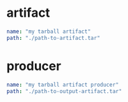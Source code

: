 # artifact

```yaml
name: "my tarball artifact"
path: "./path-to-artifact.tar"
```

# producer

```yaml
name: "my tarball artifact producer"
path: "./path-to-output-artifact.tar"
```
